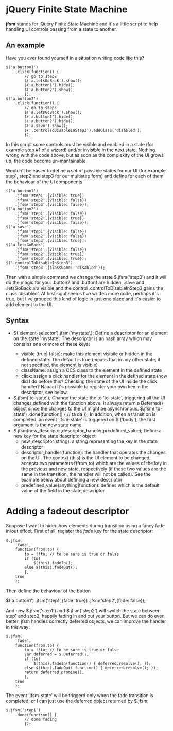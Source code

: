 jQuery Finite State Machine
===========================

**jfsm** stands for jQuery Finite State Machine and it's a little script to help handling UI controls passing from a state to another.

## An example
Have you ever found yourself in a situation writing code like this?

	$('a.button1')
		.click(function() {
			// go to step2
			$('a.letsGoBack').show();
			$('a.button1').hide();
			$('a.button2').show();
			}); 	
	$('a.button2')
		.click(function() {
			// go to step3
			$('a.letsGoBack').show();
			$('a.button1').hide();
			$('a.button2').hide();
			$('a.save').show();
			$('.controlToDisableInStep3').addClass('disabled');
			});

In this script some controls must be visible and enabled in a state (for example step #1 of a wizard) and/or invisible in the next state.
Nothing wrong with the code above, but as soon as the complexity of the UI grows up, the code become un-mantainable.

Wouldn't be easier to define a set of possible states for our UI (for example step1, step2 and step3 for our multistep form) and define for each of them the behaviour of the UI components

	$('a.button1')
		.jfsm('step1',{visible: true})
		.jfsm('step2',{visible: false})
		.jfsm('step3',{visible: false});
	$('a.button2')
		.jfsm('step1',{visible: false})
		.jfsm('step2',{visible: true})
		.jfsm('step3',{visible: false}); 		
	$('a.save')
		.jfsm('step1',{visible: false})
		.jfsm('step2',{visible: false})
		.jfsm('step3',{visible: true});
	$('a.letsGoBack')
		.jfsm('step1',{visible: false})
		.jfsm('step2',{visible: true})
		.jfsm('step3',{visible: true});
	$('.controlToDisableInStep3')
		.jfsm('step3',{className: 'disabled'});

Then with a simple command we change the state $.jfsm('step3') and it will do the magic for you: .button2 and .button1 are hidden, .save and .letsGoBack ara visible and the control .controlToDisableInStep3 gains the class 'disabled'.
At first sight seems I've written more code, perhaps it's true, but I've grouped this kind of logic in just one place and it's easier to add element to the UI.

## Syntax
- $('element-selector').jfsm('mystate',<state-descriptor>);
Define a descriptor for an element on the state 'mystate'. The descriptor is an hash array which may contains one or more of these keys:
	* visible (true| false): make this element visibile or hidden in the defined state. The default is true (means that in any other state, if not specified, the element is visible)
	* className: assign a CCS class to the element in the defined state
	* click: assign a click handler for the element in the defined state (how did I do before this? Checking the state of the UI inside the click handler? Naaaa)
It's possible to register your own key in the descriptor, see below.
- $.jfsm('to-state');
Change the state the to 'to-state', triggering all the UI changes defined with the function above.
It always return a Deferred() object since the changes to the UI might be asynchronous.
	$.jfsm('to-state')
		.done(function() {
			// ta da
			});
In addition, when a transition is completed, an event 'jfsm-state' is triggered on $	('body'), the first argument is the new state name.
- $.jfsm(new_descriptor,descriptor_handler,predefined_value);
Define a new key for the state descriptor object
	* new_descriptor(string): a string representing the key in the state descriptor
	* descriptor_handler(function): the handler that operates the changes on the UI. The context (this) is the UI element to be changed, accepts two parameters f(from,to) which are the values of the key in the previous and new state, respectively (if these two values are the same in the transition, the handler will not be called).
	See the example below about defining a new descriptor
	* predefined_value(anything|function): defines which is the default value of the field in the state descriptor

# Adding a fadeout descriptor

Suppose I want to hide/show elements during transition using a fancy fade in/out effect.
First of all, register the *fade* key for the state descriptor:

	$.jfsm(
		'fade',
		function(from,to) {
			to = !!to; // to be sure is true or false
			if (to) 
				$(this).fadeIn();
			else $(this).fadeOut(); 
			},
		true
		); 

Then define the behaviour of the button

$('a.button1')
	.jfsm('step1',{fade: true})
	.jfsm('step2',{fade: false});

And now $.jfsm('step1') and $.jfsm('step2') will switch the state between step1 and step2, happily fading in and out your button.
But we can do even better, jfsm handles correctly deferred objects, we can improve the handler in this way:

	$.jfsm(
		'fade',
		function(from,to) {
			to = !!to; // to be sure is true or false
			var deferred = $.Deferred();
			if (to) 
				$(this).fadeIn(function() { deferred.resolve(); });
			else $(this).fadeOut( function() { deferred.resolve(); }); 
			return deferred.promise();
			},
		true
		); 	

The event 'jfsm-state' will be triggerd only when the fade transition is completed, or I can just use the deferred object returned by $.jfsm:

	$.jfsm('step1')
		.done(function() {
			// done fading
			});


